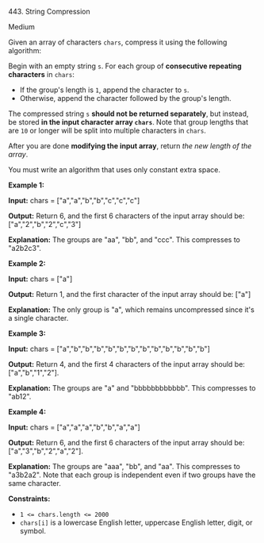 ﻿443\. String Compression

Medium

Given an array of characters `chars`, compress it using the following algorithm:

Begin with an empty string `s`. For each group of **consecutive repeating characters** in `chars`:

*   If the group's length is `1`, append the character to `s`.
*   Otherwise, append the character followed by the group's length.

The compressed string `s` **should not be returned separately**, but instead, be stored **in the input character array `chars`**. Note that group lengths that are `10` or longer will be split into multiple characters in `chars`.

After you are done **modifying the input array**, return _the new length of the array_.

You must write an algorithm that uses only constant extra space.

**Example 1:**

**Input:** chars = ["a","a","b","b","c","c","c"]

**Output:** Return 6, and the first 6 characters of the input array should be: ["a","2","b","2","c","3"]

**Explanation:** The groups are "aa", "bb", and "ccc". This compresses to "a2b2c3". 

**Example 2:**

**Input:** chars = ["a"]

**Output:** Return 1, and the first character of the input array should be: ["a"]

**Explanation:** The only group is "a", which remains uncompressed since it's a single character. 

**Example 3:**

**Input:** chars = ["a","b","b","b","b","b","b","b","b","b","b","b","b"]

**Output:** Return 4, and the first 4 characters of the input array should be: ["a","b","1","2"].

**Explanation:** The groups are "a" and "bbbbbbbbbbbb". This compresses to "ab12".

**Example 4:**

**Input:** chars = ["a","a","a","b","b","a","a"]

**Output:** Return 6, and the first 6 characters of the input array should be: ["a","3","b","2","a","2"].

**Explanation:** The groups are "aaa", "bb", and "aa". This compresses to "a3b2a2". Note that each group is independent even if two groups have the same character. 

**Constraints:**

*   `1 <= chars.length <= 2000`
*   `chars[i]` is a lowercase English letter, uppercase English letter, digit, or symbol.